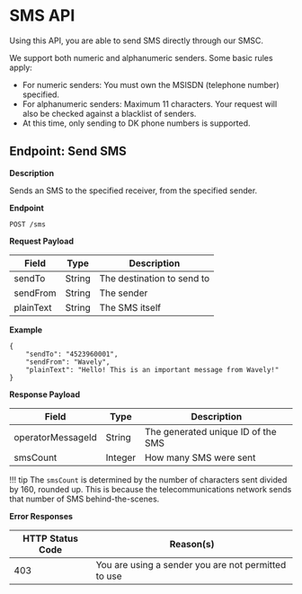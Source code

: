 # SMS API
Using this API, you are able to send SMS directly through our SMSC.

We support both numeric and alphanumeric senders. Some basic rules apply:

* For numeric senders: You must own the MSISDN (telephone number) specified.
* For alphanumeric senders: Maximum 11 characters. Your request will also be checked against a blacklist of senders.
* At this time, only sending to DK phone numbers is supported.

## Endpoint: Send SMS

**Description**

Sends an SMS to the specified receiver, from the specified sender.

**Endpoint**

```
POST /sms
```

**Request Payload**

Field        | Type          | Description
------------ | ------------- | ------------
sendTo | String | The destination to send to
sendFrom | String | The sender
plainText | String | The SMS itself

**Example**

```
{
	"sendTo": "4523960001",
	"sendFrom": "Wavely",
	"plainText": "Hello! This is an important message from Wavely!"
}
```

**Response Payload**

Field        | Type          | Description
------------ | ------------- | ------------
operatorMessageId | String | The generated unique ID of the SMS
smsCount | Integer | How many SMS were sent

!!! tip
    The `smsCount` is determined by the number of characters sent divided by 160, rounded up.
    This is because the telecommunications network sends that number of SMS behind-the-scenes.

**Error Responses**

HTTP Status Code        | Reason(s)        |
----------------------- | ---------------- |
403 | You are using a sender you are not permitted to use
